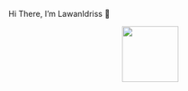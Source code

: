 Hi There, I’m LawanIdriss 👋
<div id="header" align="center">
  <img src="https://media.giphy.com/media/7FrOU9tPbgAZtxV5mb/giphy-downsized-large.giff" width="100"/>
</div>
